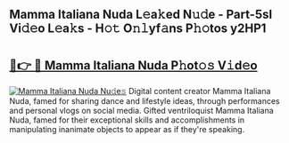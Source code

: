 ## Mamma Italiana Nuda L𝚎a𝚔ed N𝚞𝚍e - Part-5sI Vi𝚍𝚎o L𝚎a𝚔s - H𝚘𝚝 O𝚗𝚕yf𝚊ns P𝚑𝚘tos y2HP1

# <h2><a href="http://kff3hi.oniu.top/?m=Mamma+Italiana+Nuda">🔗👉 🔴 Mamma Italiana Nuda P𝚑ot𝚘𝚜 V𝚒d𝚎o</a></h2>

[![Mamma Italiana Nuda Nu𝚍e𝚜](https://i.imgur.com/0qMVB7G.gif)](http://kff3hi.oniu.top/?m=Mamma+Italiana+Nuda)
Digital content creator Mamma Italiana Nuda, famed for sharing dance and lifestyle ideas, through performances and personal vlogs on social media. Gifted ventriloquist Mamma Italiana Nuda, famed for their exceptional skills and accomplishments in manipulating inanimate objects to appear as if they're speaking.  
